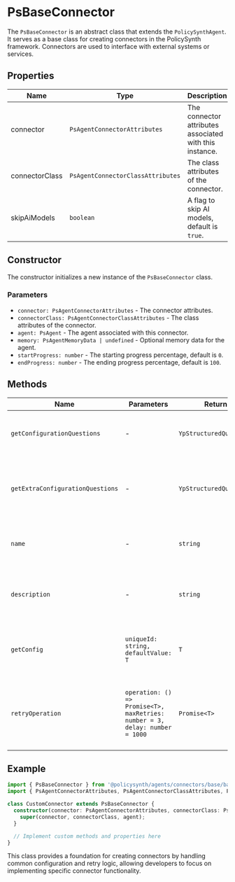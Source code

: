 # PsBaseConnector

The `PsBaseConnector` is an abstract class that extends the `PolicySynthAgent`. It serves as a base class for creating connectors in the PolicySynth framework. Connectors are used to interface with external systems or services.

## Properties

| Name            | Type                                  | Description                                      |
|-----------------|---------------------------------------|--------------------------------------------------|
| connector       | `PsAgentConnectorAttributes`          | The connector attributes associated with this instance. |
| connectorClass  | `PsAgentConnectorClassAttributes`     | The class attributes of the connector.           |
| skipAiModels    | `boolean`                             | A flag to skip AI models, default is `true`.     |

## Constructor

The constructor initializes a new instance of the `PsBaseConnector` class.

### Parameters

- `connector: PsAgentConnectorAttributes` - The connector attributes.
- `connectorClass: PsAgentConnectorClassAttributes` - The class attributes of the connector.
- `agent: PsAgent` - The agent associated with this connector.
- `memory: PsAgentMemoryData | undefined` - Optional memory data for the agent.
- `startProgress: number` - The starting progress percentage, default is `0`.
- `endProgress: number` - The ending progress percentage, default is `100`.

## Methods

| Name                             | Parameters                                                                 | Return Type                  | Description                                                                 |
|----------------------------------|----------------------------------------------------------------------------|------------------------------|-----------------------------------------------------------------------------|
| `getConfigurationQuestions`      | -                                                                          | `YpStructuredQuestionData[]` | Returns the configuration questions for the connector.                      |
| `getExtraConfigurationQuestions` | -                                                                          | `YpStructuredQuestionData[]` | Returns additional configuration questions specific to the connector.       |
| `name`                           | -                                                                          | `string`                     | Gets the name of the connector from its configuration.                      |
| `description`                    | -                                                                          | `string`                     | Gets the description of the connector from its configuration.               |
| `getConfig`                      | `uniqueId: string, defaultValue: T`                                        | `T`                          | Retrieves a configuration value by its unique ID, with a default fallback.  |
| `retryOperation`                 | `operation: () => Promise<T>, maxRetries: number = 3, delay: number = 1000` | `Promise<T>`                 | Retries an operation a specified number of times with a delay between attempts. |

## Example

```typescript
import { PsBaseConnector } from '@policysynth/agents/connectors/base/baseConnector.js';
import { PsAgentConnectorAttributes, PsAgentConnectorClassAttributes, PsAgent } from '@policysynth/agents/dbModels/agent.js';

class CustomConnector extends PsBaseConnector {
  constructor(connector: PsAgentConnectorAttributes, connectorClass: PsAgentConnectorClassAttributes, agent: PsAgent) {
    super(connector, connectorClass, agent);
  }

  // Implement custom methods and properties here
}
```

This class provides a foundation for creating connectors by handling common configuration and retry logic, allowing developers to focus on implementing specific connector functionality.